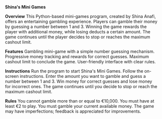 **Shina's Mini Games**

**Overview**
This Python-based mini-games program, created by Shina Anafi, offers an entertaining gambling experience. Players can gamble their money by guessing a number between 1 and 3. Winning the game rewards the player with additional money, while losing deducts a certain amount. The game continues until the player decides to stop or reaches the maximum cashout limit.


**Features**
Gambling mini-game with a simple number guessing mechanism.
Progressive money tracking and rewards for correct guesses.
Maximum cashout limit to conclude the game.
User-friendly interface with clear rules.

**Instructions**
Run the program to start Shina's Mini Games.
Follow the on-screen instructions.
Enter the amount you want to gamble and guess a number between 1 and 3.
Win money for correct guesses and lose money for incorrect ones.
The game continues until you decide to stop or reach the maximum cashout limit.

**Rules**
You cannot gamble more than or equal to €10,000.
You must have at least €2 to play.
You must gamble your current available money.
The game may have imperfections; feedback is appreciated for improvements.
